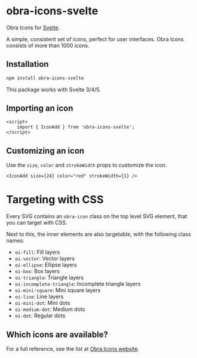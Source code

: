 # obra-icons-svelte

Obra Icons for <a href="https://svelte.dev/">Svelte</a>.

A simple, consistent set of icons, perfect for user interfaces. Obra Icons consists of more than 1000 icons.

## Installation

```bash
npm install obra-icons-svelte
```

This package works with Svelte 3/4/5.

## Importing an icon

```svelte
<script>
	import { IconAdd } from 'obra-icons-svelte';
</script>
```

## Customizing an icon

Use the `size`, `color` and `strokeWidth` props to customize the icon.

```
<IconAdd size={24} color="red" strokeWidth={1} />
```

# Targeting with CSS

Every SVG contains an `obra-icon` class on the top level SVG element, that you can target with CSS.

Next to this, the inner elements are also targetable, with the following class names:

-   `oi-fill`: Fill layers
-   `oi-vector`: Vector layers
-   `oi-ellipse`: Ellipse layers
-   `oi-box`: Box layers
-   `oi-triangle`: Triangle layers
-   `oi-incomplete-triangle`: Incomplete triangle layers
-   `oi-mini-square`: Mini square layers
-   `oi-line`: Line layers
-   `oi-mini-dot`: Mini dots
-   `oi-medium-dot`: Medium dots
-   `oi-dot`: Regular dots

## Which icons are available?

For a full reference, see the list at [Obra Icons website](https://icons.obra.studio/icons).
